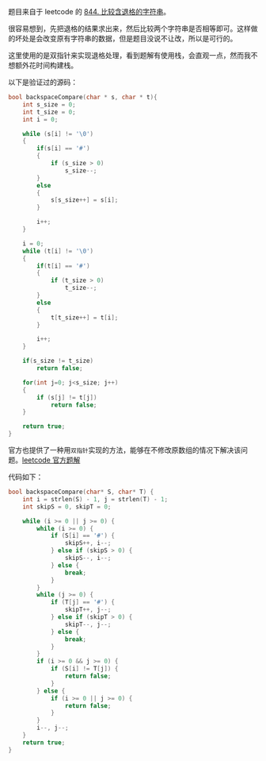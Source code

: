 题目来自于 leetcode 的 [844. 比较含退格的字符串](https://leetcode-cn.com/problems/backspace-string-compare/)。

很容易想到，先把退格的结果求出来，然后比较两个字符串是否相等即可。这样做的坏处是会改变原有字符串的数据，但是题目没说不让改，所以是可行的。

这里使用的是双指针来实现退格处理，看到题解有使用栈，会直观一点，然而我不想额外花时间构建栈。

以下是验证过的源码：

```c
bool backspaceCompare(char * s, char * t){
    int s_size = 0;
    int t_size = 0;
    int i = 0;

    while (s[i] != '\0')
    {
        if(s[i] == '#')
        {
            if (s_size > 0)
                s_size--;
        }
        else
        {
            s[s_size++] = s[i];
        }

        i++;
    }

    i = 0;
    while (t[i] != '\0')
    {
        if(t[i] == '#')
        {
            if (t_size > 0)
                t_size--;
        }
        else
        {
            t[t_size++] = t[i];
        }

        i++;
    }

    if(s_size != t_size)
        return false;

    for(int j=0; j<s_size; j++)
    {
        if (s[j] != t[j])
            return false;
    }

    return true;
}
```

官方也提供了一种用`双指针`实现的方法，能够在不修改原数组的情况下解决该问题。[leetcode 官方题解](https://leetcode-cn.com/problems/backspace-string-compare/solution/bi-jiao-han-tui-ge-de-zi-fu-chuan-by-leetcode-solu/)

代码如下：

```c
bool backspaceCompare(char* S, char* T) {
    int i = strlen(S) - 1, j = strlen(T) - 1;
    int skipS = 0, skipT = 0;

    while (i >= 0 || j >= 0) {
        while (i >= 0) {
            if (S[i] == '#') {
                skipS++, i--;
            } else if (skipS > 0) {
                skipS--, i--;
            } else {
                break;
            }
        }
        while (j >= 0) {
            if (T[j] == '#') {
                skipT++, j--;
            } else if (skipT > 0) {
                skipT--, j--;
            } else {
                break;
            }
        }
        if (i >= 0 && j >= 0) {
            if (S[i] != T[j]) {
                return false;
            }
        } else {
            if (i >= 0 || j >= 0) {
                return false;
            }
        }
        i--, j--;
    }
    return true;
}
```

